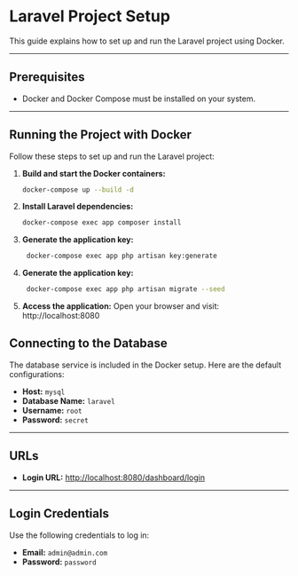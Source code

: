 # Laravel Project Setup

This guide explains how to set up and run the Laravel project using Docker.

---

## Prerequisites

- Docker and Docker Compose must be installed on your system.

---

## Running the Project with Docker

Follow these steps to set up and run the Laravel project:

1. **Build and start the Docker containers:**
   ```bash
   docker-compose up --build -d

2. **Install Laravel dependencies:**
   ```bash
   docker-compose exec app composer install


3. **Generate the application key:**
   ```bash
    docker-compose exec app php artisan key:generate

4. **Generate the application key:**
   ```bash
    docker-compose exec app php artisan migrate --seed


5. **Access the application:**
    Open your browser and visit:
    http://localhost:8080


## Connecting to the Database

The database service is included in the Docker setup. Here are the default configurations:

- **Host:** `mysql`
- **Database Name:** `laravel`
- **Username:** `root`
- **Password:** `secret`

---

## URLs

- **Login URL:** [http://localhost:8080/dashboard/login](http://localhost:8080/dashboard/login)

---

## Login Credentials

Use the following credentials to log in:

- **Email:** `admin@admin.com`
- **Password:** `password`

